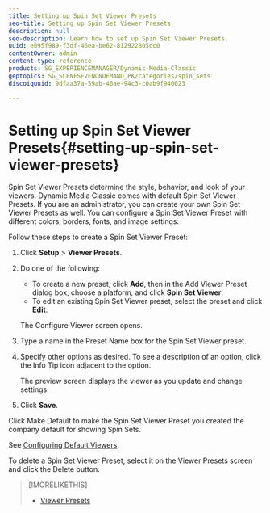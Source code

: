 ```yaml
---
title: Setting up Spin Set Viewer Presets
seo-title: Setting up Spin Set Viewer Presets
description: null
seo-description: Learn how to set up Spin Set Viewer Presets.
uuid: e095f989-f3df-46ea-be62-812922805dc0
contentOwner: admin
content-type: reference
products: SG_EXPERIENCEMANAGER/Dynamic-Media-Classic
geptopics: SG_SCENESEVENONDEMAND_PK/categories/spin_sets
discoiquuid: 9dfaa37a-59ab-46ae-94c3-c0ab9f940023

---
```


# Setting up Spin Set Viewer Presets{#setting-up-spin-set-viewer-presets}

Spin Set Viewer Presets determine the style, behavior, and look of your viewers. Dynamic Media Classic comes with default Spin Set Viewer Presets. If you are an administrator, you can create your own Spin Set Viewer Presets as well. You can configure a Spin Set Viewer Preset with different colors, borders, fonts, and image settings.

Follow these steps to create a Spin Set Viewer Preset:

1. Click **Setup** &gt; **Viewer Presets**.
1. Do one of the following:

    * To create a new preset, click **Add**, then in the Add Viewer Preset dialog box, choose a platform, and click **Spin Set Viewer**.
    * To edit an existing Spin Set Viewer preset, select the preset and click **Edit**.

   The Configure Viewer screen opens.

1. Type a name in the Preset Name box for the Spin Set Viewer preset.
1. Specify other options as desired. To see a description of an option, click the Info Tip icon adjacent to the option.

   The preview screen displays the viewer as you update and change settings.

1. Click **Save**.

Click Make Default to make the Spin Set Viewer Preset you created the company default for showing Spin Sets.

See [Configuring Default Viewers](application-setup.md#configuring_default_viewers).

To delete a Spin Set Viewer Preset, select it on the Viewer Presets screen and click the Delete button.

>[!MORELIKETHIS]
>
>* [Viewer Presets](application-setup.md#viewer_presets)

